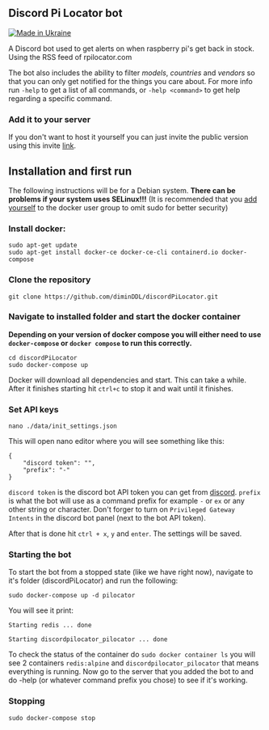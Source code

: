 ## Discord Pi Locator bot
[![Made in Ukraine](https://img.shields.io/badge/made_in-ukraine-ffd700.svg?labelColor=0057b7)](https://vshymanskyy.github.io/StandWithUkraine)

A Discord bot used to get alerts on when raspberry pi's get back in stock. Using the RSS feed of rpilocator.com

The bot also includes the ability to filter *models*, *countries* and *vendors* so that you can only get notified for the things you care about. For more info run `-help` to get a list of all commands, or `-help <command>` to get help regarding a specific command.

### Add it to your server
If you don't want to host it yourself you can just invite the public version using this invite [link](https://discord.com/api/oauth2/authorize?client_id=824761148796698654&permissions=274878187520&scope=bot%20applications.commands).

## Installation and first run
The following instructions will be for a Debian system. **There can be problems if your system uses SELinux!!!**
(It is recommended that you [add yourself](https://docs.docker.com/engine/install/linux-postinstall/) to the docker user group to omit sudo for better security)
### Install docker:

```
sudo apt-get update
sudo apt-get install docker-ce docker-ce-cli containerd.io docker-compose
```
### Clone the repository
```
git clone https://github.com/diminDDL/discordPiLocator.git
```
### Navigate to installed folder and start the docker container
**Depending on your version of docker compose you will either need to use `docker-compose` or `docker compose` to run this correctly.**
```
cd discordPiLocator
sudo docker-compose up
```
Docker will download all dependencies and start. This can take a while.
After it finishes starting hit `ctrl+c` to stop it and wait until it finishes.

### Set API keys
```
nano ./data/init_settings.json
```
This will open nano editor where you will see something like this:
```
{
    "discord token": "",
    "prefix": "-"
}
```
`discord token` is the discord bot API token you can get from [discord](https://discord.com/developers/). `prefix` is what the bot will use as a command prefix for example `-` or `ex` or any other string or character. Don't forger to turn on `Privileged Gateway Intents` in the discord bot panel (next to the bot API token).

After that is done hit `ctrl + x`, `y` and `enter`. The settings will be saved.

### Starting the bot 
To start the bot from a stopped state (like we have right now), navigate to it's folder (discordPiLocator) and run the following:
```
sudo docker-compose up -d pilocator
```
You will see it print:
```
Starting redis ... done

Starting discordpilocator_pilocator ... done
```
To check the status of the container do `sudo docker container ls` you will see 2 containers `redis:alpine` and `discordpilocator_pilocator` that means everything is running.
Now go to the server that you added the bot to and do -help (or whatever command prefix you chose) to see if it's working.
### Stopping
```
sudo docker-compose stop
```

